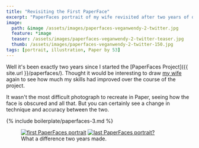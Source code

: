```yaml
---
title: "Revisiting the First PaperFace"
excerpt: "PaperFaces portrait of my wife revisited after two years of drawing with Paper."
image: 
  path: &image /assets/images/paperfaces-veganwendy-2-twitter.jpg 
  feature: *image
  teaser: /assets/images/paperfaces-veganwendy-2-twitter-teaser.jpg
  thumb: /assets/images/paperfaces-veganwendy-2-twitter-150.jpg
tags: [portrait, illustration, Paper by 53]
---
```


Well it's been exactly two years since I started the [PaperFaces Project]({{ site.url }}/paperfaces/). Thought it would be interesting to draw [my wife](http://twitter.com/veganwendy) again to see how much my skills had improved over the course of the project.

It wasn't the most difficult photograph to recreate in Paper, seeing how the face is obscured and all that. But you can certainly see a change in technique and accuracy between the two.

{% include boilerplate/paperfaces-3.md %}

<figure class="half">
  <a href="{{ site.url }}/assets/images/paperfaces-veganwendy-twitter-lg.jpg"><img src="{{ site.url }}/assets/images/paperfaces-veganwendy-twitter-600.jpg" alt="first PaperFaces portrait"></a>
  <a href="{{ site.url }}/assets/images/paperfaces-veganwendy-2-twitter-lg.jpg"><img src="{{ site.url }}/assets/images/paperfaces-veganwendy-2-twitter-600.jpg" alt="last PaperFaces portrait?"></a>
  <figcaption>What a difference two years made.</figcaption>
</figure>
